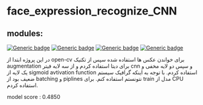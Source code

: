 # face_expression_recognize_CNN

## modules:

[![Generic badge](https://img.shields.io/badge/python-3.9-yellow.svg)](https://shields.io/)
[![Generic badge](https://img.shields.io/badge/numpy-1.26.4-green.svg)](https://shields.io/)
[![Generic badge](https://img.shields.io/badge/pandas-2.1.4-red.svg)](https://shields.io/)
[![Generic badge](https://img.shields.io/badge/tensorflow-2.9.0-orange.svg)](https://shields.io/)

در این پروژه ابتدا از open-cv برای خواندن عکس ها استفاده شده
سپس از تکنیک augmentation برای دیتا استفاده کردم و از سه لایه فیتر cnn و سپس دو لایه مخفی و یک لایه از sigmoid avtivation function استفاده کردم.
با توجه به اینکه گرافیک سیستم ضعیف بود از batching و piplines نتونستم استفاده کنم. برای train مدل از CPU استفاده کردم.

model score : 0.4850
